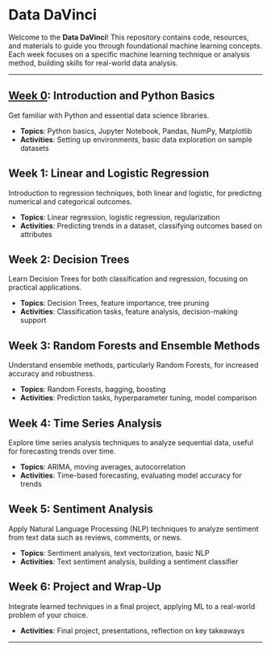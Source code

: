 # Data DaVinci

Welcome to the **Data DaVinci**! This repository contains code, resources, and materials to guide you through foundational machine learning concepts. Each week focuses on a specific machine learning technique or analysis method, building skills for real-world data analysis.

---

## [Week 0](./Week%200/): Introduction and Python Basics
Get familiar with Python and essential data science libraries.

- **Topics**: Python basics, Jupyter Notebook, Pandas, NumPy, Matplotlib
- **Activities**: Setting up environments, basic data exploration on sample datasets

## Week 1: Linear and Logistic Regression
Introduction to regression techniques, both linear and logistic, for predicting numerical and categorical outcomes.

- **Topics**: Linear regression, logistic regression, regularization
- **Activities**: Predicting trends in a dataset, classifying outcomes based on attributes

## Week 2: Decision Trees
Learn Decision Trees for both classification and regression, focusing on practical applications.

- **Topics**: Decision Trees, feature importance, tree pruning
- **Activities**: Classification tasks, feature analysis, decision-making support

## Week 3: Random Forests and Ensemble Methods
Understand ensemble methods, particularly Random Forests, for increased accuracy and robustness.

- **Topics**: Random Forests, bagging, boosting
- **Activities**: Prediction tasks, hyperparameter tuning, model comparison

## Week 4: Time Series Analysis
Explore time series analysis techniques to analyze sequential data, useful for forecasting trends over time.

- **Topics**: ARIMA, moving averages, autocorrelation
- **Activities**: Time-based forecasting, evaluating model accuracy for trends

## Week 5: Sentiment Analysis
Apply Natural Language Processing (NLP) techniques to analyze sentiment from text data such as reviews, comments, or news.

- **Topics**: Sentiment analysis, text vectorization, basic NLP
- **Activities**: Text sentiment analysis, building a sentiment classifier

## Week 6: Project and Wrap-Up
Integrate learned techniques in a final project, applying ML to a real-world problem of your choice.

- **Activities**: Final project, presentations, reflection on key takeaways

---
